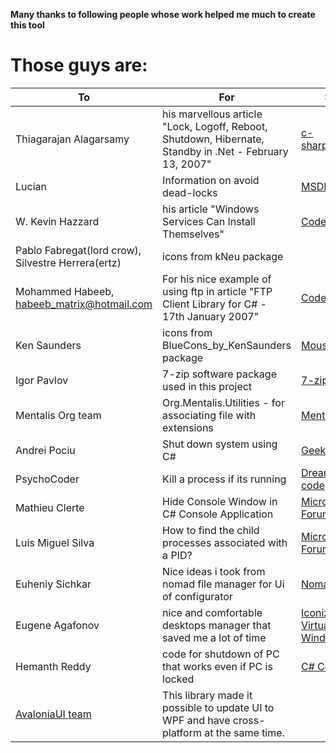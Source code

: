 **Many thanks to following people whose work helped me much to create this tool**

# Those guys are:

| To                                                 | For                                                                                                     | Site                                                                                                                                        |
| -------------------------------------------------- | ------------------------------------------------------------------------------------------------------- | ------------------------------------------------------------------------------------------------------------------------------------------- |
| Thiagarajan Alagarsamy                             | his marvellous article "Lock, Logoff, Reboot, Shutdown, Hibernate, Standby in .Net - February 13, 2007" | [c-sharpcorner](http://www.c-sharpcorner.com/)                                                                                              |
| Lucian                                             | Information on avoid dead-locks                                                                         | [MSDN](http://blogs.msdn.com/lucian/archive/2008/12/29/system-diagnostics-process-redirect-standardinput-standardoutput-standarderror.aspx) |
| W. Kevin Hazzard                                   | his article "Windows Services Can Install Themselves"                                                   | [Codeproject](http://www.codeproject.com)                                                                                                   |
| Pablo Fabregat(lord crow), Silvestre Herrera(ertz) | icons from kNeu package                                                                                 |                                                                                                                                             |
| Mohammed Habeeb, habeeb_matrix@hotmail.com         | For his nice example of using ftp in article "FTP Client Library for C# - 17th January 2007"            | [Codeproject](http://www.codeproject.com)                                                                                                   |
| Ken Saunders                                       | icons from BlueCons_by_KenSaunders package                                                              | [MouseRunner](http://www.MouseRunner.com)                                                                                                   |
| Igor Pavlov                                        | 7-zip software package used in this project                                                             | [7-zip](http://www.7-zip.org)                                                                                                               |
| Mentalis Org team                                  | Org.Mentalis.Utilities - for associating file with extensions                                           | [Mentalis](http://www.mentalis.org/soft/class.qpx?id=5)                                                                                     |
| Andrei Pociu                                       | Shut down system using C#                                                                               | [Geekpedia](http://www.geekpedia.com/code36_Shut-down-system-using-Csharp.html)                                                             |
| PsychoCoder                                        | Kill a process if its running                                                                           | [Dream in code](http://www.dreamincode.net/code/snippet1543.htm)                                                                            |
| Mathieu Clerte                                     | Hide Console Window in C# Console Application                                                           | [Microsoft Forum](http://forums.microsoft.com/MSDN/ShowPost.aspx?PostID=640449&SiteID=1)                                                    |
| Luis Miguel Silva                                  | How to find the child processes associated with a PID?                                                  | [Microsoft Forum](http://forums.microsoft.com/MSDN/ShowPost.aspx?PostID=2939535&SiteID=1)                                                   |
| Euheniy Sichkar                                    | Nice ideas i took from nomad file manager for Ui of configurator                                        | [Nomad Net](http://nomad-net.info)                                                                                                          |
| Eugene Agafonov                                    | nice and comfortable desktops manager that saved me a lot of time                                       | [Iconized](http://sourceforge.net/projects/iconized), [Virtual Window](http://sourceforge.net/projects/virtuawin)                           |
| Hemanth Reddy                                      | code for shutdown of PC that works even if PC is locked                                                 | [C# Corner](http://www.c-sharpcorner.com/Media/)                                                                                            |
| [AvaloniaUI team](https://avaloniaui.net/)         | This library made it possible to update UI to WPF and have cross-platform at the same time.             |                                                                                                                                             |